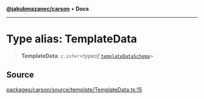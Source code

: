 [**@jakubmazanec/carson**](../README.md) • **Docs**

---

# Type alias: TemplateData

> **TemplateData**: `z.infer`\<_typeof_ [`templateDataSchema`](../variables/templateDataSchema.md)\>

## Source

[packages/carson/source/template/TemplateData.ts:15](https://github.com/jakubmazanec/tools/blob/ff982fbbc1a4d22edeaae8b283ad7d8de4b15bd8/packages/carson/source/template/TemplateData.ts#L15)
